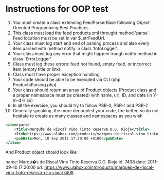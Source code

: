 # Instructions for OOP test

1. You must create a class extending FeedParserBase following Object Oriented Programming Best Practices
2. This class must load the feed products.xml throught method 'parse'. Feed location must be set in var $_strFeedUrl.
3. Your class must log start and end of parsing process and also every item parsed with method notify in class 'InfoLogger'.
4. Your class must log any error that might happen trough notify method in class 'ErrorLogger'
5. Class must log these errors: feed not found, empty feed, or incorrect item (empty title or link)
6. Class must have proper exception handling
7. Your code should be able to be executed via CLI (php ProductsParsing.php)
8. Your class should return an array of Product objects (Product class and a proper namespace must be created) with name, url, ID, and date (in Y-m-d H:i:s)
9. In all the exercise, you should try to follow PSR-0, PSR-1 and PSR-2
10. Generally speaking, the more decoupled your code, the better, so do not hesitate to create as many classes and namespaces as you wish


```xml
<item>parse
	<title>Marqu�s de Riscal Vino Tinto Reserva D.O. Rioja</title>
	<link>https://www.ulabox.com/producto/marques-de-riscal-vino-tinto-reserva-d-o-rioja/7408</link>
	<pubDate>Mon, 10 Sep 2011 17:20:00 +0100</pubDate>
</item>
```

And Product object should look like

name: Marqu�s de Riscal Vino Tinto Reserva D.O. Rioja
id: 7408
date: 2011-09-10 17:20:00
url: https://www.ulabox.com/producto/marques-de-riscal-vino-tinto-reserva-d-o-rioja/7408

